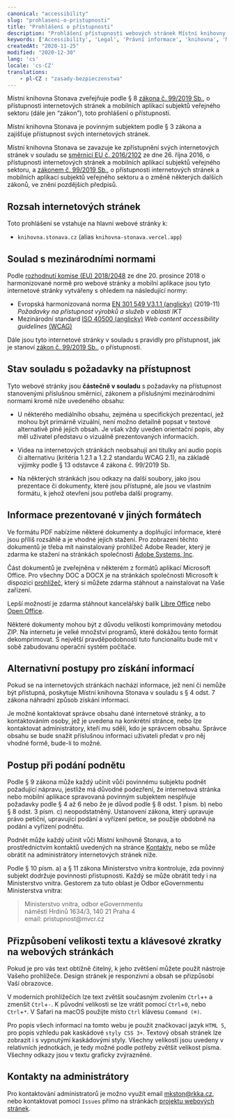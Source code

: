 ```yaml
---
canonical: "accessibility"
slug: "prohlaseni-o-pristupnosti"
title: "Prohlášení o přístupnosti"
description: "Prohlášení přístupnosti webových stránek Místní knihovny Stonava. Konformace ke standardům, vyjímky a jejich zdůvodnění."
keywords: ['Accessibility', 'Legal', 'Právní informace', 'knihovna', 'Místní knihovna Stonava']
createdAt: "2020-11-25"
modified: "2020-12-30"
lang: 'cs'
locale: 'cs-CZ'
translations:
    - pl-CZ : "zasady-bezpieczenstwa"
---
```


Místní knihovna Stonava zveřejňuje podle § 8 [zákona č. 99/2019 Sb.][1],
o přístupnosti internetových stránek a mobilních aplikací subjektů veřejného
sektoru (dále jen “zákon”), toto prohlášení o přístupnosti.

Místní knihovna Stonava je povinným subjektem podle § 3 zákona a zajišťuje
přístupnost svých internetových stránek.

Místní knihovna Stonava se zavazuje ke zpřístupnění svých internetových stránek
v souladu se [směrnicí EU č. 2016/2102][2] ze dne 26. října 2016, o přístupnosti
internetových stránek a mobilních aplikací subjektů veřejného sektoru,
a [zákonem č. 99/2019 Sb.][1], o přístupnosti internetových stránek a mobilních
aplikací subjektů veřejného sektoru a o změně některých dalších zákonů,
ve znění pozdějších předpisů.

## Rozsah internetových stránek

Toto prohlášení se vstahuje na hlavní webové stránky k:

- `knihovna.stonava.cz` (alias `knihovna-stonava.vercel.app`)

## Soulad s mezinárodními normami

Podle [rozhodnutí komise (EU) 2018/2048][3] ze dne 20. prosince 2018 o
harmonizované normě pro webové stránky a mobilní aplikace jsou tyto internetové
stránky vytvářeny s ohledem na následující normy:

- Evropská harmonizovaná norma [EN 301 549 V3.1.1 (anglicky)][4] (2019-11)
*Požadavky na přístupnost výrobků a služeb v oblasti IKT*
- Mezinárodní standard [ISO 40500 (anglicky)][5]
*Web content accessibility guidelines* [(WCAG)][11]

Dále jsou tyto internetové stránky v souladu s pravidly pro přístupnost,
jak je stanoví [zákon č. 99/2019 Sb.][1], o přístupnosti.

## Stav souladu s požadavky na přístupnost

Tyto webové stránky jsou **částečně v souladu** s požadavky na přístupnost
stanovenými příslušnou směrnicí, zákonem a příslušnými mezinárodními normami
kromě níže uvedeného obsahu:

- U některého mediálního obsahu, zejména u specifických prezentací, jež mohou
být primárně vizuální, není možno detailně popsat v textové alternativě plně
jejich obsah. Je však vždy uveden orientační popis, aby měl uživatel představu
o vizuálně prezentovaných informacích.

- Videa na internetových stránkách neobsahují ani titulky ani audio popis či
alternativu (kritéria 1.2.1 a 1.2.2 standardu WCAG 2.1), na základě výjimky
podle § 13 odstavce 4 zákona č. 99/2019 Sb.

- Na některých stránkách jsou odkazy na další soubory, jako jsou prezentace či
dokumenty, které jsou přístupné, ale jsou ve vlastním formátu, k jehož otevření
jsou potřeba další programy.

## Informace prezentované v jiných formátech

Ve formátu PDF nabízíme některé dokumenty a doplňující informace, které jsou
příliš rozsáhlé a je vhodné jejich stažení. Pro zobrazení těchto dokumentů
je třeba mít nainstalovaný prohlížeč Adobe Reader, který je zdarma ke stažení
na stránkách společnosti [Adobe Systems, Inc][6].

Část dokumentů je zveřejněna v některém z formátů aplikací Microsoft Office.
Pro všechny DOC a DOCX je na stránkách společnosti Microsoft k dispozici
[prohlížeč][7], který si můžete zdarma stáhnout a nainstalovat na Vaše zařízení.

Lepší možností je zdarma stáhnout kancelářský balík [Libre Office][8]
nebo [Open Office][9].

Některé dokumenty mohou být z důvodu velikosti komprimovány metodou ZIP.
Na internetu je velké množství programů, které dokážou tento formát
dekomprimovat. S největší pravděpodobností tuto funcionalitu bude mít v sobě
zabudovanu operační systém počítače.

## Alternativní postupy pro získání informací

Pokud se na internetových stránkách nachází informace, jež není či nemůže být
přístupná, poskytuje Místní knihovna Stonava v souladu s § 4 odst. 7 zákona
náhradní způsob získání informací.

Je možné kontaktovat správce obsahu dané internetové stránky, a to kontaktováním
osoby, jež je uvedena na konkrétní stránce, nebo lze kontaktovat administrátory,
kteří mu sdělí, kdo je správcem obsahu. Správce obsahu se bude snažit příslušnou
informaci uživateli předat v pro něj vhodné formě, bude-li to možné.

## Postup při podání podnětu

Podle § 9 zákona může každý učinit vůči povinnému subjektu podnět požadující
nápravu, jestliže má důvodné podezření, že internetová stránka nebo mobilní
aplikace spravovaná povinným subjektem nesplňuje požadavky podle § 4 až 6 nebo
že je důvod podle § 8 odst. 1 písm. b) nebo § 8 odst. 3 písm. c) neopodstatněný.
Ustanovení zákona, který upravuje právo petiční, upravující podání a vyřízení
petice, se použije obdobně na podání a vyřízení podnětu.

Podnět může každý učinit vůči Místní knihovně Stonava, a to prostřednictvím
kontaktů uvedených na stránce [Kontakty](/kontakty), nebo se může obrátit
na administrátory internetových stránek níže.

Podle § 10 písm. a) a § 11 zákona Ministerstvo vnitra kontroluje, zda povinný
subjekt dodržuje povinnosti přístupnosti. Každý se může obrátit tedy i na
Ministerstvo vnitra. Gestorem za tuto oblast je Odbor eGovernmentu
Ministerstva vnitra:

<blockquote>
    <div>Ministerstvo vnitra, odbor eGovernmentu</div>
    <div>náměstí Hrdinů 1634/3, 140 21 Praha 4</div>
    <div>email: pristupnost@mvcr.cz</div>
</blockquote>

## Přizpůsobení velikosti textu a klávesové zkratky na webových stránkách

Pokud je pro vás text obtížně čitelný, k jeho zvětšení můžete použít nástroje
Vašeho prohlížeče. Design stránek je responzivní a obsah se přizpůsobí
Vaší obrazovce.

<!--Velikost textu lze zvětšit klikem na tlačítko A+ na úvodu každého textu. -->

V moderních prohlížečích lze text zvětšit současným zvolením `Ctrl`+`+`
a zmenšít `Ctrl`+`-`. K původní velikosti se lze vrátit pomocí `Ctrl`+`0`,
nebo `Ctrl`+`*`. V Safari na macOS použijte místo `Ctrl` klávesu `Command (⌘)`.

Pro popis všech informací na tomto webu je použit značkovací jazyk `HTML 5`,
pro popis vzhledu pak kaskádové `styly CSS 3+`. Textový obsah stránek lze
zobrazit i s vypnutými kaskádovými styly. Všechny velikosti jsou uvedeny
v relativních jednotkách, je tedy možné podle potřeby zvětšit velikost písma.
Všechny odkazy jsou v textu graficky zvýrazněné.

## Kontakty na administrátory

Pro kontaktování administratorů je možno využít
email [mkston@rkka.cz](mailto:mkston@rkka.cz), nebo kontaktovat pomocí `Issues`
přímo na stránkách [projektu webových stránek][10].

[1]: https://www.zakonyprolidi.cz/cs/2019-99
[2]: https://eur-lex.europa.eu/legal-content/CS/TXT/?uri=CELEX%3A32016L2102
[3]: https://eur-lex.europa.eu/legal-content/CS/TXT/?uri=CELEX:32018D2048&from=ES
[4]: https://www.etsi.org/deliver/etsi_en/301500_301599/301549/03.01.01_60/en_301549v030101p.pdf
[5]: https://www.iso.org/standard/58625.html
[6]: https://get.adobe.com/reader/
[7]: https://support.office.com/cs-cz/article/microsoft-office-word-viewer-b1772025-1ce0-4a66-ade9-154303e2a3ca
[8]: https://cs.libreoffice.org/download/
[9]: http://www.openoffice.org/download/index.html
[10]: https://github.com/michto01/knihovna.stonava.cz
[11]: https://www.w3.org/WAI/standards-guidelines/wcag/
